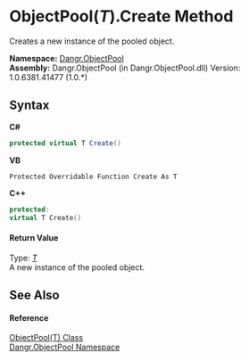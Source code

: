 # ObjectPool(*T*).Create Method 
 

Creates a new instance of the pooled object.

**Namespace:**&nbsp;<a href="N_Dangr_ObjectPool">Dangr.ObjectPool</a><br />**Assembly:**&nbsp;Dangr.ObjectPool (in Dangr.ObjectPool.dll) Version: 1.0.6381.41477 (1.0.*)

## Syntax

**C#**<br />
``` C#
protected virtual T Create()
```

**VB**<br />
``` VB
Protected Overridable Function Create As T
```

**C++**<br />
``` C++
protected:
virtual T Create()
```


#### Return Value
Type: <a href="T_Dangr_ObjectPool_ObjectPool_1">*T*</a><br />A new instance of the pooled object.

## See Also


#### Reference
<a href="T_Dangr_ObjectPool_ObjectPool_1">ObjectPool(T) Class</a><br /><a href="N_Dangr_ObjectPool">Dangr.ObjectPool Namespace</a><br />